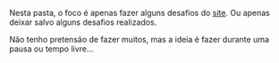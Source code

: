 Nesta pasta, o foco é apenas fazer alguns desafios do [site](https://www.codewars.com/dashboard).
Ou apenas deixar salvo alguns desafios realizados.

Não tenho pretensão de fazer muitos, mas a ideia é
fazer durante uma pausa ou tempo livre...